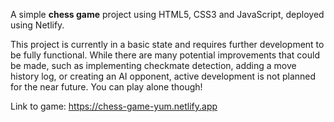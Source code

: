 A simple **chess game** project using HTML5, CSS3 and JavaScript, deployed using Netlify. 

This project is currently in a basic state and requires further development to be fully functional. While there are many potential improvements that could be made, such as implementing checkmate detection, adding a move history log, or creating an AI opponent, active development is not planned for the near future. You can play alone though!

Link to game: https://chess-game-yum.netlify.app
